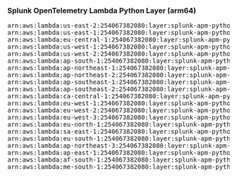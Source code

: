 <h3>Splunk OpenTelemetry Lambda Python Layer (arm64)</h3>

<pre>
arn:aws:lambda:us-east-2:254067382080:layer:splunk-apm-python-arm:13
arn:aws:lambda:us-east-1:254067382080:layer:splunk-apm-python-arm:13
arn:aws:lambda:eu-central-1:254067382080:layer:splunk-apm-python-arm:13
arn:aws:lambda:us-west-1:254067382080:layer:splunk-apm-python-arm:13
arn:aws:lambda:us-west-2:254067382080:layer:splunk-apm-python-arm:13
arn:aws:lambda:ap-south-1:254067382080:layer:splunk-apm-python-arm:13
arn:aws:lambda:ap-northeast-1:254067382080:layer:splunk-apm-python-arm:13
arn:aws:lambda:ap-northeast-2:254067382080:layer:splunk-apm-python-arm:13
arn:aws:lambda:ap-southeast-1:254067382080:layer:splunk-apm-python-arm:13
arn:aws:lambda:ap-southeast-2:254067382080:layer:splunk-apm-python-arm:13
arn:aws:lambda:ca-central-1:254067382080:layer:splunk-apm-python-arm:13
arn:aws:lambda:eu-west-1:254067382080:layer:splunk-apm-python-arm:13
arn:aws:lambda:eu-west-2:254067382080:layer:splunk-apm-python-arm:13
arn:aws:lambda:eu-west-3:254067382080:layer:splunk-apm-python-arm:13
arn:aws:lambda:eu-north-1:254067382080:layer:splunk-apm-python-arm:13
arn:aws:lambda:sa-east-1:254067382080:layer:splunk-apm-python-arm:13
arn:aws:lambda:eu-south-1:254067382080:layer:splunk-apm-python-arm:13
arn:aws:lambda:ap-northeast-3:254067382080:layer:splunk-apm-python-arm:13
arn:aws:lambda:ap-east-1:254067382080:layer:splunk-apm-python-arm:13
arn:aws:lambda:af-south-1:254067382080:layer:splunk-apm-python-arm:13
arn:aws:lambda:me-south-1:254067382080:layer:splunk-apm-python-arm:13
</pre>
